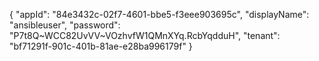 {
  "appId": "84e3432c-02f7-4601-bbe5-f3eee903695c",
  "displayName": "ansibleuser",
  "password": "P7t8Q~WCC82UvVV~VOzhvfW1QMnXYq.RcbYqdduH",
  "tenant": "bf71291f-901c-401b-81ae-e28ba996179f"
}
